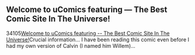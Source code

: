 <article><h2>Welcome to uComics featuring &#8212; The Best Comic Site In The Universe!</h2><time><span class="day">3</span><span class="month">4</span><span class="year">105</span></time><a href="http://www.ucomics.com/calvinandhobbes/characters.phtml">Welcome to uComics featuring -- The Best Comic Site In The Universe!</a>Crucial information... I have been reading this comic even before I had my own version of Calvin (I named him Willem)...</article>